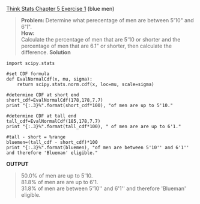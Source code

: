 [Think Stats Chapter 5 Exercise 1](http://greenteapress.com/thinkstats2/html/thinkstats2006.html#toc50) (blue men)
><b>Problem: </b>Determine what perecentage of men are between 5'10" and 6'1".<br> 
><b>How: </b><br>Calculate the percentage of men that are 5'10 or shorter and the percentage of men that are 6.1" or shorter, then calculate the difference.
><b>Solution </b><br>

    import scipy.stats

    #set CDF formula
    def EvalNormalCdf(x, mu, sigma):
        return scipy.stats.norm.cdf(x, loc=mu, scale=sigma)
    
    #determine CDF at short end   
    short_cdf=EvalNormalCdf(178,178,7.7)
    print "{:.3}%".format(short_cdf*100), "of men are up to 5'10."
    
    #determine CDF at tall end
    tall_cdf=EvalNormalCdf(185,178,7.7)
    print "{:.3}%".format(tall_cdf*100), " of men are are up to 6'1."
    
    #tall - short = %range
    bluemen=(tall_cdf - short_cdf)*100
    print "{:.3}%".format(bluemen), "of men are between 5'10'' and 6'1'' and therefore 'Blueman' eligible."
<b> OUTPUT</b></br>
>50.0% of men are up to 5'10.<br>
>81.8%  of men are are up to 6'1.<br>
>31.8% of men are between 5'10'' and 6'1'' and therefore 'Blueman' eligible.
